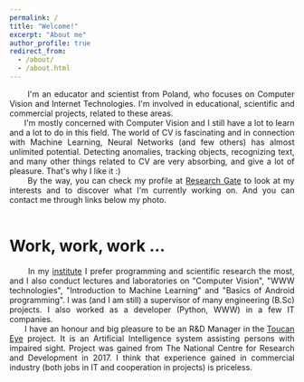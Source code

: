 ```yaml
---
permalink: /
title: "Welcome!"
excerpt: "About me"
author_profile: true
redirect_from: 
  - /about/
  - /about.html
---
```



<div style="text-align: justify">&nbsp;&nbsp;&nbsp;&nbsp;&nbsp;&nbsp;I'm an educator and scientist from Poland, who focuses on Computer Vision and Internet Technologies. I'm involved in educational, scientific and commercial projects, related to these areas.</div>
 
<div style="text-align: justify">&nbsp;&nbsp;&nbsp;&nbsp;&nbsp;&nbsp;I'm mostly concerned with Computer Vision and I still have a lot to learn and a lot to do in this field. The world of CV is fascinating and in connection with Machine Learning, Neural Networks (and few others) has almost unlimited potential. Detecting anomalies, tracking objects, recognizing text, and many other things related to CV are very absorbing, and give a lot of pleasure. That's why I like it :)</div>

<div style="text-align: justify">&nbsp;&nbsp;&nbsp;&nbsp;&nbsp;&nbsp;By the way, you can check my profile at <a href="https://www.researchgate.net/profile/Artur_Zacniewski">Research Gate</a> to look at my interests and to discover what I'm currently working on. And you can contact me through links below my photo.</div><br>

Work, work, work ...
======
<div style="text-align: justify">&nbsp;&nbsp;&nbsp;&nbsp;&nbsp;&nbsp;In my <a href="http://www.iuoii.amw.gdynia.pl/">institute</a> I prefer programming and scientific research the most, and I also conduct lectures and laboratories on "Computer Vision", "WWW technologies", "Introduction to Machine Learning" and "Basics of Android programming". I was (and I am still) a supervisor of many engineering (B.Sc) projects. I also worked as a developer (Python, WWW) in a few IT companies. </div>

<div style="text-align: justify">&nbsp;&nbsp;&nbsp;&nbsp;&nbsp;&nbsp;I have an honour and big pleasure to be an R&D Manager in the <a href="https://toucan-systems.pl/toucaneye/">Toucan Eye</a> project. It is an Artificial Intelligence system assisting persons with impaired sight. Project was gained from The National Centre for Research and Development in 2017. I think that experience gained in commercial industry (both jobs in IT and cooperation in projects) is priceless.</div>




